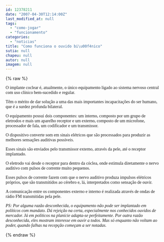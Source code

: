 ```yaml
---
id: 12378211
date: "2007-04-30T12:14:00Z"
last_modified_at: null
tags:
  - "como-jogar"
  - "funcionamento"
categories:
  - "noticias"
title: "Como funciona o ouvido bi\u00f4nico"
sutia: null
chapeu: null
autor: null
imagem: null
---
```

{% raw %}
<p><P><FONT face=Verdana>O implante coclear é, atualmente, o único equipamento ligado ao sistema nervoso central com uso clínico bem-sucedido e regular. </FONT></P></p>
<p><P><FONT face=Verdana>Têm o mérito de dar solução a uma das mais importantes incapacitações do ser humano, que é a surdez profunda bilateral. </FONT></P></p>
<p><P><FONT face=Verdana>O equipamento possui dois componentes: um interno, composto por um grupo de eletrodos e mais um aparelho receptor e um externo, composto de um microfone, processador de fala, um codificador e um transmissor. </FONT></P></p>
<p><P><FONT face=Verdana>O dispositivo converte som em sinais elétricos que são processados para produzir as melhores sensações auditivas possíveis. </FONT></P></p>
<p><P><FONT face=Verdana>Esses sinais são enviados pelo transmissor externo, através da pele, até o receptor implantado. </FONT></P></p>
<p><P><FONT face=Verdana>O eletrodo vai desde o receptor para dentro da cóclea, onde estimula diretamente o nervo auditivo com pulsos de corrente muito pequenos. </FONT></P></p>
<p><P><FONT face=Verdana>Esses pulsos de corrente fazem com que o nervo auditivo produza impulsos elétricos próprios, que são transmitidos ao cérebro e, lá, interpretados como sensação de ouvir. </FONT></P></p>
<p><P><FONT face=Verdana>A comunicação entre os componentes externo e interno é realizada através de ondas de rádio FM transmitidas pela pele. </FONT></P></p>
<p><P><FONT face=Verdana><EM>PS: Por alguma razão desconhecida, o equipamento não pode ser implantado em políticos com mandato. Dá rejeição na certa, especialmente nos conhecidos ouvidos de mercador. Já em políticos na planície adapta-se perfeitamente. Por outra razão desconhecida, eles mostram interesse em ouvir a todos. Mas só enquanto não voltam ao poder, quando falhas na recepção começam a ser notadas.</EM></FONT></P> </p>
{% endraw %}